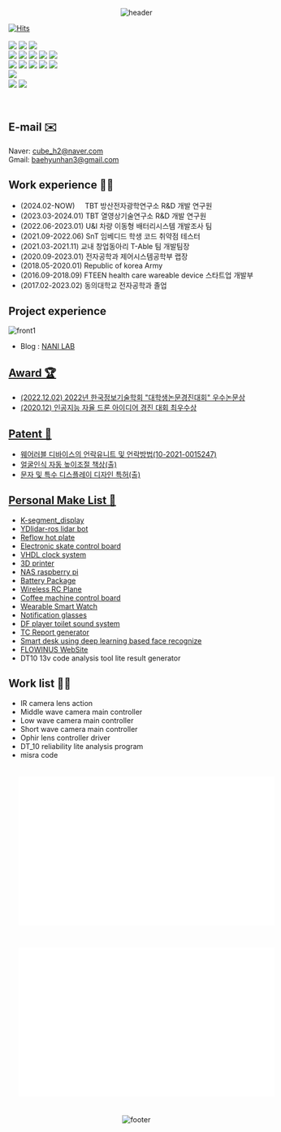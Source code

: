 
<div align = "center" >
  

![header](https://capsule-render.vercel.app/api?type=waving&&color=gradient&height=100&section=header&fontSize=100)

<div align = "left" >

[![Hits](https://hits.seeyoufarm.com/api/count/incr/badge.svg?url=https%3A%2F%2Fgithub.com%2Fhyu-nani&count_bg=%23FFE29C&title_bg=%23FFC849&icon=&icon_color=%23D4D4D4&title=hits&edge_flat=true)](https://hits.seeyoufarm.com)<br/>
<br/>
<img src="https://img.shields.io/badge/Arm-0091BD?style=for-the-badge&logo=Arm&logoColor=white">
<img src="https://img.shields.io/badge/visualstudiocode-007ACC?style=for-the-badge&logo=visualstudiocode&logoColor=white">
<img src="https://img.shields.io/badge/stmicroelectronics-03234B?style=for-the-badge&logo=stmicroelectronics&logoColor=white">
<br/>
<img src="https://img.shields.io/badge/C-A8B9CC?style=for-the-badge&logo=C&logoColor=white">
<img src="https://img.shields.io/badge/c++-00599C?style=for-the-badge&logo=cplusplus&logoColor=white">
<img src="https://img.shields.io/badge/python-3776AB?style=for-the-badge&logo=python&logoColor=white">
<img src="https://img.shields.io/badge/xilinx-CC0000?style=for-the-badge&logo=xilinx&logoColor=white">
<img src="https://img.shields.io/badge/VisualStudio-6a329f?style=for-the-badge&logo=xilinx&logoColor=white">
<br/>
<img src="https://img.shields.io/badge/ubuntu-E95420?style=for-the-badge&logo=ubuntu&logoColor=white">
<img src="https://img.shields.io/badge/arduino-00878F?style=for-the-badge&logo=arduino&logoColor=white">
<img src="https://img.shields.io/badge/raspberrypi-A22846?style=for-the-badge&logo=raspberrypi&logoColor=white">
<img src="https://img.shields.io/badge/linux-FCC624?style=for-the-badge&logo=linux&logoColor=white">
<img src="https://img.shields.io/badge/ros-22314E?style=for-the-badge&logo=ros&logoColor=white">
<br/>
<img src="https://img.shields.io/badge/autodesk-000000?style=for-the-badge&logo=autodesk&logoColor=white">
<br/>
<img src="https://img.shields.io/badge/sourcetree-0052CC?style=for-the-badge&logo=sourcetree&logoColor=white">
<img src="https://img.shields.io/badge/gitlab-FC6D26?style=for-the-badge&logo=gitlab&logoColor=white">
<br/>


</div>
<br>
  
<div align = "left" >
  
## E-mail ✉️
Naver: cube_h2@naver.com <br>
Gmail: baehyunhan3@gmail.com
  
## Work experience 🏃🏻
- (2024.02-NOW)&nbsp;&nbsp;&nbsp;&nbsp;     TBT 방산전자광학연구소 R&D 개발 연구원
- (2023.03-2024.01) TBT 열영상기술연구소 R&D 개발 연구원
- (2022.06-2023.01) U&I 차량 이동형 배터리시스템 개발조사 팀
- (2021.09-2022.06) SnT 임베디드 학생 코드 취약점 테스터
- (2021.03-2021.11) 교내 창업동아리 T-Able 팀 개발팀장
- (2020.09-2023.01) 전자공학과 제어시스템공학부 랩장
- (2018.05-2020.01) Republic of korea Army
- (2016.09-2018.09) FTEEN health care wareable device 스타트업 개발부
- (2017.02-2023.02) 동의대학교 전자공학과 졸업
  
## Project experience  
<img src = "https://blogfiles.pstatic.net/MjAyMjEyMDlfMjY5/MDAxNjcwNTc5MTgyODc0._dBPBptRcHhIb3tM9cTSIiKks02lrVmZefV4Pcufr2Mg.FukRv16tP5e82wReDytTgBoxvfPnSCuUhJEXAgGVCIgg.PNG.cube_h2/%EB%AC%B4%EC%A0%9C-1.png/%EB%AC%B4%EC%A0%9C-1.png"
  height="auto"
  left-margin="10px"
  width="20%"
  alt="front1" 
  border="0"
 />
- Blog : <a href="https://blog.naver.com/hyu_nani">NANI LAB

## Award 🏆
- (2022.12.02) 2022년 한국정보기술학회 "대학생논문경진대회" 우수논문상
- (2020.12) 인공지능 자율 드론 아이디어 경진 대회 최우수상
  
## Patent 📄
- 웨어러블 디바이스의 언락유니트 및 언락방법(10-2021-0015247)
- 얼굴인식 자동 높이조절 책상(출)
- 문자 및 특수 디스플레이 디자인 특허(출)

## Personal Make List 🔩
- K-segment_display
- YDlidar-ros lidar bot
- Reflow hot plate
- Electronic skate control board
- VHDL clock system
- 3D printer
- NAS raspberry pi
- Battery Package
- Wireless RC Plane
- Coffee machine control board
- Wearable Smart Watch
- Notification glasses
- DF player toilet sound system
- TC Report generator
- Smart desk using deep learning based face recognize
- <a href="https://www.flowinus.com">FLOWINUS WebSite</a> 
- DT10 13v code analysis tool lite result generator
  
## Work list 👨‍💻
- IR camera lens action 
- Middle wave camera main controller
- Low wave camera main controller
- Short wave camera main controller
- Ophir lens controller driver
- DT_10 reliability lite analysis program
- misra code
  

</div>
<div align = "center">
  
  <td>
    <img style="margin:20px;" src="https://raw.githubusercontent.com/hyu-nani/github-stats-transparent/output/generated/languages.svg">
  </td>
  <td>
    <img style="margin:20px;" src="https://raw.githubusercontent.com/hyu-nani/github-stats-transparent/output/generated/overview.svg">
  </td>
  
</div>
<div align = "center" >
  
![footer](https://capsule-render.vercel.app/api?type=waving&&color=gradient&height=100&section=footer&fontSize=90)
  
</div>
